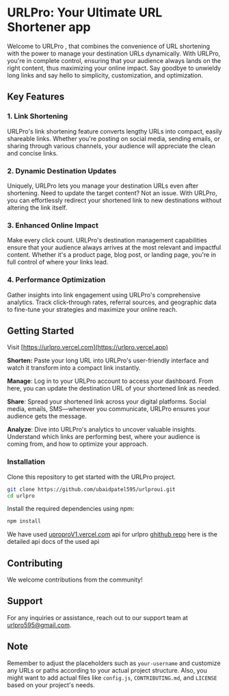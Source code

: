 
# URLPro: Your Ultimate URL Shortener app

Welcome to URLPro , that combines the convenience of URL shortening with the power to manage your destination URLs dynamically. With URLPro, you're in complete control, ensuring that your audience always lands on the right content, thus maximizing your online impact. Say goodbye to unwieldy long links and say hello to simplicity, customization, and optimization.

## Key Features

### 1. Link Shortening
URLPro's link shortening feature converts lengthy URLs into compact, easily shareable links. Whether you're posting on social media, sending emails, or sharing through various channels, your audience will appreciate the clean and concise links.

### 2. Dynamic Destination Updates
Uniquely, URLPro lets you manage your destination URLs even after shortening. Need to update the target content? Not an issue. With URLPro, you can effortlessly redirect your shortened link to new destinations without altering the link itself.

### 3. Enhanced Online Impact
Make every click count. URLPro's destination management capabilities ensure that your audience always arrives at the most relevant and impactful content. Whether it's a product page, blog post, or landing page, you're in full control of where your links lead.

### 4. Performance Optimization
Gather insights into link engagement using URLPro's comprehensive analytics. Track click-through rates, referral sources, and geographic data to fine-tune your strategies and maximize your online reach.

## Getting Started
Visit [https://urlpro.vercel.com](https://urlpro.vercel.app) 

**Shorten:** Paste your long URL into URLPro's user-friendly interface and watch it transform into a compact link instantly.

**Manage**: Log in to your URLPro account to access your dashboard. From here, you can update the destination URL of your shortened link as needed.

**Share**: Spread your shortened link across your digital platforms. Social media, emails, SMS—wherever you communicate, URLPro ensures your audience gets the message.

**Analyze**: Dive into URLPro's analytics to uncover valuable insights. Understand which links are performing best, where your audience is coming from, and how to optimize your approach.
### Installation

Clone this repository to get started with the URLPro project.

```bash
git clone https://github.com/ubaidpatel595/urlproui.git
cd urlpro
```
Install the required dependencies using npm:
```bash
npm install
```
We have used [uproproV1.vercel.com](https://urlprov1.vercel.app/) api for urlpro 
[ghithub repo](https://github.com/ubaidpatel595/urlproapi.git) here is the detailed api docs of the used api
 
## Contributing
We welcome contributions from the community!

## Support
For any inquiries or assistance, reach out to our support team at urlpro595@gmail.com.

## Note
Remember to adjust the placeholders such as `your-username` and customize any URLs or paths according to your actual project structure. Also, you might want to add actual files like `config.js`, `CONTRIBUTING.md`, and `LICENSE` based on your project's needs.
